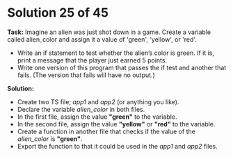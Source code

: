 # Solution 25 of 45

**Task:** Imagine an alien was just shot down in a game. Create a variable called alien_color and assign it a value of 'green', 'yellow', or 'red'.
- Write an if statement to test whether the alien’s color is green. If it is, print
a message that the player just earned 5 points.
- Write one version of this program that passes the if test and another that
fails. (The version that fails will have no output.)

**Solution:**
- Create two TS file; *app1* and *app2* (or anything you like).
- Declare the variable *alien_color* in both files.
- In the first file, assign the value **"green"** to the variable.
- In the second file, assign the value **"yellow"** or **"red"** to the variable.
- Create a function in another file that checks if the value of the *alien_color* is **"green"**.
- Export the function to that it could be used in the *app1* and *app2* files.